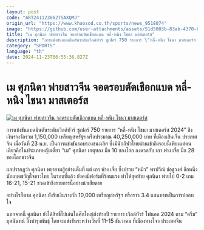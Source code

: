 ```yaml
---
layout: post
code: "ART2411230627SAXQMJ"
origin_url: "https://www.khaosod.co.th/sports/news_9518074"
image: "https://github.com/user-attachments/assets/51d5003b-83ab-4370-b8e3-8c4569151b5d"
title: "เม ศุภนิดา พ่ายสาวจีน จอดรอบตัดเชือกแบด หลี่-หนิง ไชนา มาสเตอร์ส"
description: "การแข่งขันแบดมินตันระดับเวิลด์ทัวร์ ซูเปอร์ 750 รายการ \"หลี่-หนิง ไชนา มาสเตอร์ส 2024\" ชิงเงินรางวัลรวม 1,150,000 เหรียญสหรัฐฯ หรือประมาณ 40,250,000 บาท"
category: "SPORTS"
language: "th"
date: 2024-11-23T06:55:36.827Z
---
```


# เม ศุภนิดา พ่ายสาวจีน จอดรอบตัดเชือกแบด หลี่-หนิง ไชนา มาสเตอร์ส

[![เม ศุภนิดา พ่ายสาวจีน จอดรอบตัดเชือกแบด หลี่-หนิง ไชนา มาสเตอร์ส](https://www.khaosod.co.th/wpapp/uploads/2024/11/may-2.jpg "เม ศุภนิดา พ่ายสาวจีน จอดรอบตัดเชือกแบด หลี่-หนิง ไชนา มาสเตอร์ส")](https://www.khaosod.co.th/wpapp/uploads/2024/11/may-2.jpg)

การแข่งขันแบดมินตันระดับเวิลด์ทัวร์ ซูเปอร์ 750 รายการ “หลี่-หนิง ไชนา มาสเตอร์ส 2024” ชิงเงินรางวัลรวม 1,150,000 เหรียญสหรัฐฯ หรือประมาณ 40,250,000 บาท ที่เมืองเสินเจิ้น ประเทศจีน เมื่อวันที่ 23 พ.ย. เป็นการแข่งขันรอบรองชนะเลิศ ซึ่งมีนักกีฬาไทยผ่านเข้าถึงรอบนี้เพียงแค่คนเดียวคือในประเภทหญิงเดี่ยว “เม” ศุภนิดา เกตุทอง มือ 10 ของโลก ลงดวลกับ เกา ฟาง เจี๋ย มือ 28 ของโลกชาวจีน

ผลปรากฏว่า ศุภนิดา พยายามสู้อย่างเต็มที่ แต่ เกา ฟาง เจี๋ย ซึ่งปราบ “หมิว” พรปวีณ์ ช่อชูวงศ์ อีกหนึ่งนักแบดขวัญใจชาวไทย ในรอบที่แล้ว ยังคงมีฟอร์มที่ร้อนแรง ทำให้สุดท้าย ศุภนิดา พ่ายไป 0-2 เกม 16-21, 15-21 ชวดเข้าชิงรายการนี้อย่างน่าเสียดาย

อย่างไรก็ตาม ศุภนิดา ยังรับเงินรางวัล 10,000 เหรียญสหรัฐฯ หรือราว 3.4 แสนบาทเป็นการปลอบใจ

นอกจากนี้ ศุภนิดา ยังได้สิทธิ์ไปเล่นในศึกใหญ่ส่งท้ายปี รายการ เวิลด์ทัวร์ ไฟนอล 2024 ตาม “ครีม” บุศนันทน์ อึ๊งบำรุงพันธุ์ โดยจะแข่งขันระหว่างวันที่ 11-15 ธันวาคม ที่เมืองหางโจว ประเทศจีน